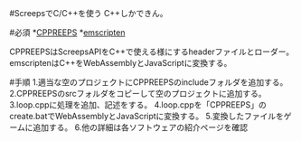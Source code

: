 #ScreepsでC/C++を使う
C++しかできん。

#必須
*[CPPREEPS](https://github.com/screepers/cppreeps)
*[emscripten](https://emscripten.org/docs/api_reference/bind.h.html)

CPPREEPSはScreepsAPIをC++で使える様にするheaderファイルとローダー。
emscriptenはC++をWebAssemblyとJavaScriptに変換する。

#手順
1.適当な空のプロジェクトにCPPREEPSのincludeフォルダを追加する。
2.CPPREEPSのsrcフォルダをコピーして空のプロジェクトに追加する。
3.loop.cppに処理を追加、記述をする。
4.loop.cppを「CPPREEPS」のcreate.batでWebAssemblyとJavaScriptに変換する。
5.変換したファイルをゲームに追加する。
6.他の詳細は各ソフトウェアの紹介ページを確認